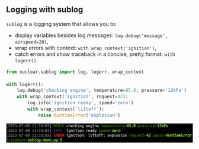 ## Logging with sublog
`sublog` is a logging system that allows you to:  
- display variables besides log messages: `log.debug('message', airspeed=20)`,
- wrap errors with context: `with wrap_context('ignition')`,
- catch errors and show traceback in a concise, pretty format: `with  logerr()`.

```python
from nuclear.sublog import log, logerr, wrap_context

with logerr():
    log.debug('checking engine', temperature=85.0, pressure='12kPa')
    with wrap_context('ignition', request=42):
        log.info('ignition ready', speed='zero')
        with wrap_context('liftoff'):
            raise RuntimeError('explosion')
```

![sublog demo](https://github.com/igrek51/nuclear/blob/master/docs/img/sublog-demo.png?raw=true)

